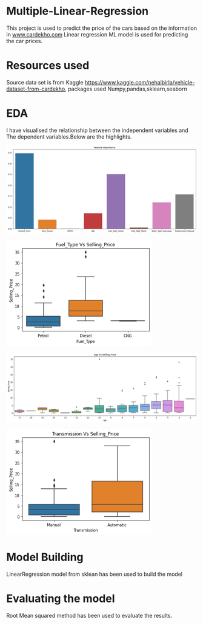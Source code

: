 # Multiple-Linear-Regression

This project is used to predict the price of the cars based on the information in www.cardekho.com
Linear regression ML model is used for predicting the car prices.

# Resources used
Source data set is from Kaggle https://www.kaggle.com/nehalbirla/vehicle-dataset-from-cardekho, 
packages used Numpy,pandas,sklearn,seaborn

# EDA

I have visualised the relationship between the independent variables and The dependent variables.Below are the highlights.

![](/FI.png)       

![](/FVsSp.png)

![](/AVsSP.png)

![](TVsSP.png)

# Model Building
 LinearRegression model from sklean has been used to build the model

# Evaluating the model
Root Mean squared method has been used to evaluate the results.
